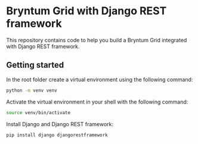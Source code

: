 # Bryntum Grid with Django REST framework

This repository contains code to help you build a Bryntum Grid integrated with Django REST framework.

## Getting started

In the root folder create a virtual environment using the following command:

```sh
python -m venv venv
```

Activate the virtual environment in your shell with the following command:

```sh
source venv/bin/activate
```

Install Django and Django REST framework:

```sh
pip install django djangorestframework
```